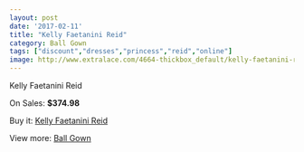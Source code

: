 ```yaml
---
layout: post
date: '2017-02-11'
title: "Kelly Faetanini Reid"
category: Ball Gown
tags: ["discount","dresses","princess","reid","online"]
image: http://www.extralace.com/4664-thickbox_default/kelly-faetanini-reid.jpg
---
```

Kelly Faetanini Reid

On Sales: **$374.98**
<a href="https://www.extralace.com/ball-gown/2207-kelly-faetanini-reid.html"><amp-img layout="responsive" width="600" height="600" src="//www.extralace.com/4664-thickbox_default/kelly-faetanini-reid.jpg" alt="Kelly Faetanini Reid 0" /></a>
<a href="https://www.extralace.com/ball-gown/2207-kelly-faetanini-reid.html"><amp-img layout="responsive" width="600" height="600" src="//www.extralace.com/4665-thickbox_default/kelly-faetanini-reid.jpg" alt="Kelly Faetanini Reid 1" /></a>

Buy it: [Kelly Faetanini Reid](https://www.extralace.com/ball-gown/2207-kelly-faetanini-reid.html "Kelly Faetanini Reid")

View more: [Ball Gown](https://www.extralace.com/3-ball-gown "Ball Gown")